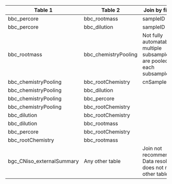 |Table 1|Table 2|Join by field(s)|
|------------------------|------------------------|-------------------------------|
bbc_percore|bbc_rootmass|sampleID
bbc_percore|bbc_dilution|sampleID
bbc_rootmass|bbc_chemistryPooling|Not fully automatable: multiple subsampleIDs are pooled into each subsampleIDList
bbc_chemistryPooling|bbc_rootChemistry|cnSampleID
bbc_chemistryPooling|bbc_dilution|
bbc_chemistryPooling|bbc_percore|
bbc_chemistryPooling|bbc_rootChemistry|
bbc_dilution|bbc_rootChemistry|
bbc_dilution|bbc_rootmass|
bbc_percore|bbc_rootChemistry|
bbc_rootChemistry|bbc_rootmass|
bgc\_CNiso\_externalSummary|Any other table|Join not recommended. Data resolution does not match other tables.

